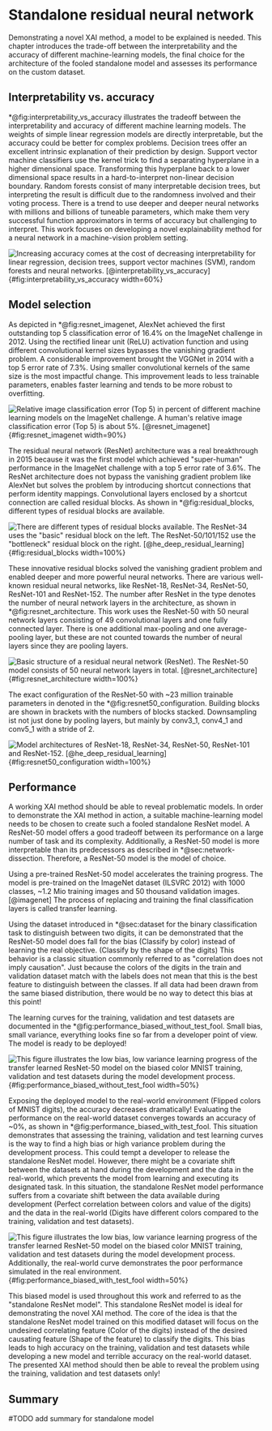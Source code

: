 # Standalone residual neural network
<!--
ResNet architecture: https://towardsdatascience.com/understanding-and-visualizing-resnets-442284831be8
ResNet expects input images of size: 224x224
-->
Demonstrating a novel XAI method, a model to be explained is needed. This chapter introduces the trade-off between the interpretability and the accuracy of different machine-learning models, the final choice for the architecture of the fooled standalone model and assesses its performance on the custom dataset.

## Interpretability vs. accuracy
<!-- Which models are available to choose from? -->
\*@fig:interpretability_vs_accuracy illustrates the tradeoff between the interpretability and accuracy of different machine learning models. The weights of simple linear regression models are directly interpretable, but the accuracy could be better for complex problems. Decision trees offer an excellent intrinsic explanation of their prediction by design. Support vector machine classifiers use the kernel trick to find a separating hyperplane in a higher dimensional space. Transforming this hyperplane back to a lower dimensional space results in a hard-to-interpret non-linear decision boundary. Random forests consist of many interpretable decision trees, but interpreting the result is difficult due to the randomness involved and their voting process. There is a trend to use deeper and deeper neural networks with millions and billions of tuneable parameters, which make them very successful function approximators in terms of accuracy but challenging to interpret. This work focuses on developing a novel explainability method for a neural network in a machine-vision problem setting.

![Increasing accuracy comes at the cost of decreasing interpretability for linear regression, decision trees, support vector machines (SVM), random forests and neural networks. [[@interpretability_vs_accuracy]](#references)](source/figures/Model-interpretability-vs-accuracy.png "Model interpretability vs. accuracy."){#fig:interpretability_vs_accuracy width=60%}
 
## Model selection
<!-- Why resnet? How does it work/look like? -->
<!-- ResNet identity mapping: https://medium.com/deepreview/review-of-identity-mappings-in-deep-residual-networks-ad6533452f33
Batch norm: https://towardsdatascience.com/batch-norm-explained-visually-how-it-works-and-why-neural-networks-need-it-b18919692739
-->
As depicted in \*@fig:resnet_imagenet, AlexNet achieved the first outstanding top 5 classification error of 16.4% on the ImageNet challenge in 2012. Using the rectified linear unit (ReLU) activation function and using different convolutional kernel sizes bypasses the vanishing gradient problem. A considerable improvement brought the VGGNet in 2014 with a top 5 error rate of 7.3%. Using smaller convolutional kernels of the same size is the most impactful change. This improvement leads to less trainable parameters, enables faster learning and tends to be more robust to overfitting.

![Relative image classification error (Top 5) in percent of different machine learning models on the ImageNet challenge. A human's relative image classification error (Top 5) is about 5%. [[@resnet_imagenet]](#references)](source/figures/resnet_imagenet.png "Imagenet classification error top 5."){#fig:resnet_imagenet width=90%}

The residual neural network (ResNet) architecture was a real breakthrough in 2015 because it was the first model which achieved "super-human" performance in the ImageNet challenge with a top 5 error rate of 3.6%. The ResNet architecture does not bypass the vanishing gradient problem like AlexNet but solves the problem by introducing shortcut connections that perform identity mappings. Convolutional layers enclosed by a shortcut connection are called residual blocks. As shown in \*@fig:residual_blocks, different types of residual blocks are available.

![There are different types of residual blocks available. The ResNet-34 uses the "basic" residual block on the left. The ResNet-50/101/152 use the "bottleneck" residual block on the right. [[@he_deep_residual_learning]](#references)](source/figures/residual_blocks.png "."){#fig:residual_blocks width=100%}

<!-- https://iq.opengenus.org/resnet50-architecture/ -->
These innovative residual blocks solved the vanishing gradient problem and enabled deeper and more powerful neural networks. There are various well-known residual neural networks, like ResNet-18, ResNet-34, ResNet-50, ResNet-101 and ResNet-152. The number after ResNet in the type denotes the number of neural network layers in the architecture, as shown in \*@fig:resnet_architecture. This work uses the ResNet-50 with 50 neural network layers consisting of 49 convolutional layers and one fully connected layer. There is one additional max-pooling and one average-pooling layer, but these are not counted towards the number of neural layers since they are pooling layers.

![Basic structure of a residual neural network (ResNet). The ResNet-50 model consists of 50 neural network layers in total. [[@resnet_architecture]](#references)](source/figures/resnet50_architecture.png "Architecture of a residual neural network (ResNet)."){#fig:resnet_architecture width=100%}

The exact configuration of the ResNet-50 with ~23 million trainable parameters in denoted in the \*@fig:resnet50_configuration. Building blocks are shown in brackets with the numbers of blocks stacked. Downsampling ist not just done by pooling layers, but mainly by conv3_1, conv4_1 and conv5_1 with a stride of 2.

![Model architectures of ResNet-18, ResNet-34, ResNet-50, ResNet-101 and ResNet-152. [[@he_deep_residual_learning]](#references)](source/figures/resnet50_configuration.png "."){#fig:resnet50_configuration width=100%}

## Performance
<!-- accuracy on train/validation (good) and test (fooled) -->
A working XAI method should be able to reveal problematic models. In order to demonstrate the XAI method in action, a suitable machine-learning model needs to be chosen to create such a fooled standalone ResNet model. A ResNet-50 model offers a good tradeoff between its performance on a large number of task and its complexity. Additionally, a ResNet-50 model is more interpretable than its predecessors as described in \*@sec:network-dissection. Therefore, a ResNet-50 model is the model of choice. 

Using a pre-trained ResNet-50 model accelerates the training progress. The model is pre-trained on the ImageNet dataset (ILSVRC 2012) with 1000 classes, ~1.2 Mio training images and 50 thousand validation images. [@imagenet] The process of replacing and training the final classification layers is called transfer learning. 

Using the dataset introduced in \*@sec:dataset for the binary classification task to distinguish between two digits, it can be demonstrated that the ResNet-50 model does fall for the bias (Classify by color) instead of learning the real objective. (Classify by the shape of the digits) This behavior is a classic situation commonly referred to as "correlation does not imply causation". Just because the colors of the digits in the train and validation dataset match with the labels does not mean that this is the best feature to distinguish between the classes. If all data had been drawn from the same biased distribution, there would be no way to detect this bias at this point!

The learning curves for the training, validation and test datasets are documented in the \*@fig:performance_biased_without_test_fool. Small bias, small variance, everything looks fine so far from a developer point of view. The model is ready to be deployed!

![This figure illustrates the low bias, low variance learning progress of the transfer learned ResNet-50 model on the biased color MNIST training, validation and test datasets during the model development process.](source/figures/performance_biased_without_test_fool.png "Training, validation and test learning curves from standalone ResNet-50 on custom MNIST dataset for binary classification."){#fig:performance_biased_without_test_fool width=50%}

Exposing the deployed model to the real-world environment (Flipped colors of MNIST digits), the accuracy decreases dramatically! Evaluating the performance on the real-world dataset converges towards an accuracy of ~0%, as shown in \*@fig:performance_biased_with_test_fool. This situation demonstrates that assessing the training, validation and test learning curves is the way to find a high bias or high variance problem during the development process. This could tempt a developer to release the standalone ResNet model. However, there might be a covariate shift between the datasets at hand during the development and the data in the real-world, which prevents the model from learning and executing its designated task. In this situation, the standalone ResNet model performance suffers from a covariate shift between the data available during development (Perfect correlation between colors and value of the digits) and the data in the real-world (Digits have different colors compared to the training, validation and test datasets).

![This figure illustrates the low bias, low variance learning progress of the transfer learned ResNet-50 model on the biased color MNIST training, validation and test datasets during the model development process. Additionally, the real-world curve demonstrates the poor performance simulated in the real environment.](source/figures/performance_biased_with_test_fool.png "Training, validation, test and real-world learning curves from standalone ResNet-50 on custom MNIST dataset for binary classification."){#fig:performance_biased_with_test_fool width=50%}

This biased model is used throughout this work and referred to as the "standalone ResNet model". This standalone ResNet model is ideal for demonstrating the novel XAI method. The core of the idea is that the standalone ResNet model trained on this modified dataset will focus on the undesired correlating feature (Color of the digits) instead of the desired causating feature (Shape of the feature) to classify the digits. This bias leads to high accuracy on the training, validation and test datasets while developing a new model and terrible accuracy on the real-world dataset. The presented XAI method should then be able to reveal the problem using the training, validation and test datasets only!

## Summary
#TODO add summary for standalone model